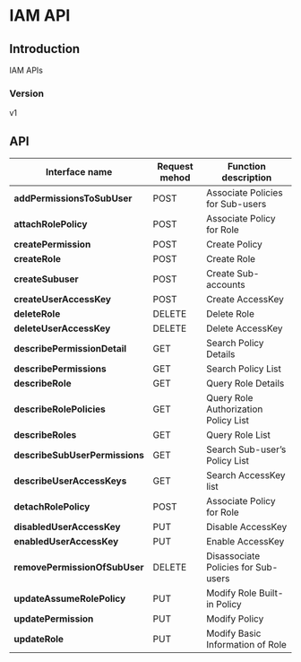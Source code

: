 # IAM API


## Introduction
IAM APIs


### Version
v1


## API
|Interface name|Request mehod|Function description|
|---|---|---|
|**addPermissionsToSubUser**|POST|Associate Policies for Sub\-users|
|**attachRolePolicy**|POST|Associate Policy for Role|
|**createPermission**|POST|Create Policy|
|**createRole**|POST|Create Role|
|**createSubuser**|POST|Create Sub\-accounts|
|**createUserAccessKey**|POST|Create AccessKey|
|**deleteRole**|DELETE|Delete Role|
|**deleteUserAccessKey**|DELETE|Delete AccessKey|
|**describePermissionDetail**|GET|Search Policy Details|
|**describePermissions**|GET|Search Policy List|
|**describeRole**|GET|Query Role Details|
|**describeRolePolicies**|GET|Query Role Authorization Policy List|
|**describeRoles**|GET|Query Role List|
|**describeSubUserPermissions**|GET|Search Sub\-user’s Policy List|
|**describeUserAccessKeys**|GET|Search AccessKey list|
|**detachRolePolicy**|POST|Associate Policy for Role|
|**disabledUserAccessKey**|PUT|Disable AccessKey|
|**enabledUserAccessKey**|PUT|Enable AccessKey|
|**removePermissionOfSubUser**|DELETE|Disassociate Policies for Sub\-users|
|**updateAssumeRolePolicy**|PUT|Modify Role Built\-in Policy|
|**updatePermission**|PUT|Modify Policy|
|**updateRole**|PUT|Modify Basic Information of Role|
